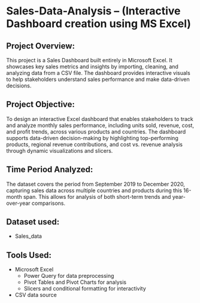 # Sales-Data-Analysis – (Interactive Dashboard creation using MS Excel)

## Project Overview: 
This project is a Sales Dashboard built entirely in Microsoft Excel. It showcases key sales metrics and insights by importing, cleaning, and analyzing data from a CSV file. The dashboard provides interactive visuals to help stakeholders understand sales performance and make data-driven decisions.

## Project Objective: 
To design an interactive Excel dashboard that enables stakeholders to track and analyze monthly sales performance, including units sold, revenue, cost, and profit trends, across various products and countries. The dashboard supports data-driven decision-making by highlighting top-performing products, regional revenue contributions, and cost vs. revenue analysis through dynamic visualizations and slicers.

## Time Period Analyzed: 
The dataset covers the period from September 2019 to December 2020, capturing sales data across multiple countries and products during this 16-month span. This allows for analysis of both short-term trends and year-over-year comparisons.

## Dataset used: 
- <a herf = "https://github.com/priya-lathiya/Sales-Dashboard/blob/main/Sales_data.csv"> Sales_data </a>

## Tools Used: 
- Microsoft Excel
  - Power Query for data preprocessing
  - Pivot Tables and Pivot Charts for analysis
  - Slicers and conditional formatting for interactivity
- CSV data source
